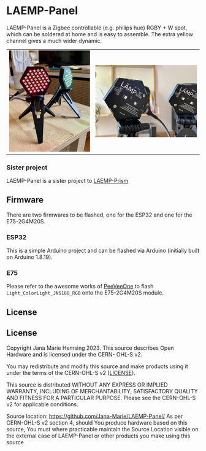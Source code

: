 # LAEMP-Panel

LAEMP-Panel is a Zigbee controllable (e.g. philips hue) RGBY + W spot, which can be soldered at home and is easy to assemble. The extra yellow channel gives a much wider dynamic.

<table>
  <tbody>
    <tr>
      <td>
        <img src="1.jpeg"/>
      </td>
      <td>
        <img src="2.jpeg"/>
      </td>
    </tr>
  </tbody>
</table>

### Sister project

LAEMP-Panel is a sister project to [LAEMP-Prism](https://github.com/Jana-Marie/LAEMP-Prism)

## Firmware

There are two firmwares to be flashed, one for the ESP32 and one for the E75-2G4M20S.

### ESP32

This is a simple Arduino project and can be flashed via Arduino (initially built on Arduino 1.8.19).

### E75

Please refer to the awesome works of [PeeVeeOne](https://peeveeone.com/zll-tldr/) to flash `Light_ColorLight_JN5168_RGB` onto the E75-2G4M20S module.

## License

## License

Copyright Jana Marie Hemsing 2023.
This source describes Open Hardware and is licensed under the CERN-
OHL-S v2.

You may redistribute and modify this source and make products using it
under the terms of the CERN-OHL-S v2
([LICENSE](/LICENSE)).

This source is distributed WITHOUT ANY EXPRESS OR IMPLIED
WARRANTY, INCLUDING OF MERCHANTABILITY, SATISFACTORY
QUALITY AND FITNESS FOR A PARTICULAR PURPOSE. Please see
the CERN-OHL-S v2 for applicable conditions.

Source location: https://github.com/Jana-Marie/LAEMP-Panel/
As per CERN-OHL-S v2 section 4, should You produce hardware based
on this source, You must where practicable maintain the Source Location
visible on the external case of LAEMP-Panel or other products you make using
this source

